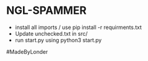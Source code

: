 # NGL-SPAMMER

+ install all imports / use pip install -r requirments.txt
+ Update unchecked.txt in src/
+ run start.py using python3 start.py

#MadeByLonder
